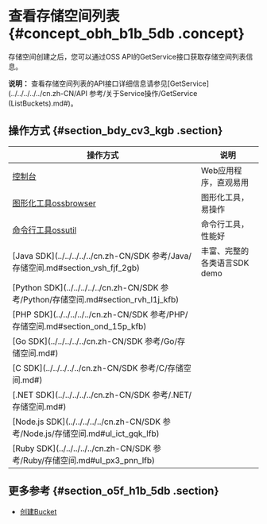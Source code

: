 # 查看存储空间列表 {#concept_obh_b1b_5db .concept}

存储空间创建之后，您可以通过OSS API的GetService接口获取存储空间列表信息。

**说明：** 查看存储空间列表的API接口详细信息请参见[GetService](../../../../../cn.zh-CN/API 参考/关于Service操作/GetService (ListBuckets).md#)。

## 操作方式 {#section_bdy_cv3_kgb .section}

|操作方式|说明|
|----|--|
|[控制台](../../../../../cn.zh-CN/控制台用户指南/管理存储空间/存储空间概览.md#)|Web应用程序，直观易用|
|[图形化工具ossbrowser](../../../../../cn.zh-CN/常用工具/图形化管理工具ossbrowser/快速开始.md#)|图形化工具，易操作|
|[命令行工具ossutil](../../../../../cn.zh-CN/常用工具/命令行工具ossutil/有关Bucket的命令.md#)|命令行工具，性能好|
|[Java SDK](../../../../../cn.zh-CN/SDK 参考/Java/存储空间.md#section_vsh_fjf_2gb)|丰富、完整的各类语言SDK demo|
|[Python SDK](../../../../../cn.zh-CN/SDK 参考/Python/存储空间.md#section_rvh_l1j_kfb)|
|[PHP SDK](../../../../../cn.zh-CN/SDK 参考/PHP/存储空间.md#section_ond_15p_kfb)|
|[Go SDK](../../../../../cn.zh-CN/SDK 参考/Go/存储空间.md#)|
|[C SDK](../../../../../cn.zh-CN/SDK 参考/C/存储空间.md#)|
|[.NET SDK](../../../../../cn.zh-CN/SDK 参考/.NET/存储空间.md#)|
|[Node.js SDK](../../../../../cn.zh-CN/SDK 参考/Node.js/存储空间.md#ul_ict_gqk_lfb)|
|[Ruby SDK](../../../../../cn.zh-CN/SDK 参考/Ruby/存储空间.md#ul_px3_pnn_lfb)|

## 更多参考 {#section_o5f_h1b_5db .section}

-   [创建Bucket](cn.zh-CN/开发指南/存储空间（Bucket）/创建存储空间.md#)

